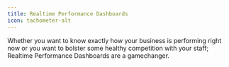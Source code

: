 ```yaml
---
title: Realtime Performance Dashboards
icon: tachometer-alt
---
```

Whether you want to know exactly how your business is performing right now or you want to bolster some healthy competition with your staff; Realtime Performance Dashboards are a gamechanger.
